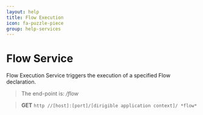 ```yaml
---
layout: help
title: Flow Execution
icon: fa-puzzle-piece
group: help-services
---
```


Flow Service
===

Flow Execution Service triggers the execution of a specified Flow declaration.

> The end-point is: */flow*

> **GET** `http //[host]:[port]/[dirigible application context]/ *flow*`

